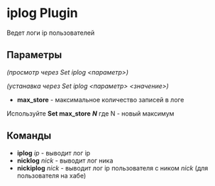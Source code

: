 # iplog Plugin #

Ведет логи ip пользователей

## Параметры ##

_(просмотр через Set iplog <параметр>)_

_(устанавка через Set iplog <параметр> <значение>)_

  * **max\_store** - максимальное количество записей в логе

Используйте **Set max\_store** _**N**_ где N - новый максимум

## Команды ##
  * **iplog** _ip_ - выводит лог ip
  * **nicklog** _nick_ - выводит лог ника
  * **nickiplog** _nick_ - выводит лог ip пользователя с ником _nick_ (для пользователя на хабе)